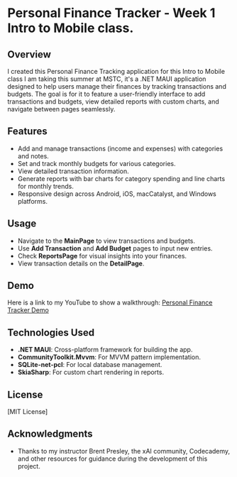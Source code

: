 # Personal Finance Tracker - Week 1 Intro to Mobile class.

## Overview
I created this Personal Finance Tracking application for this Intro to Mobile class I am taking this summer at MSTC, it's a .NET MAUI application designed to help users manage their finances by tracking transactions and budgets. The goal is for it to feature a user-friendly interface to add transactions and budgets, view detailed reports with custom charts, and navigate between pages seamlessly.

## Features
- Add and manage transactions (income and expenses) with categories and notes.
- Set and track monthly budgets for various categories.
- View detailed transaction information.
- Generate reports with bar charts for category spending and line charts for monthly trends.
- Responsive design across Android, iOS, macCatalyst, and Windows platforms.

## Usage
- Navigate to the **MainPage** to view transactions and budgets.
- Use **Add Transaction** and **Add Budget** pages to input new entries.
- Check **ReportsPage** for visual insights into your finances.
- View transaction details on the **DetailPage**.

## Demo
Here is a link to my YouTube to show a walkthrough:
[Personal Finance Tracker Demo](https://youtu.be/LqpPsed4ooM)

## Technologies Used
- **.NET MAUI**: Cross-platform framework for building the app.
- **CommunityToolkit.Mvvm**: For MVVM pattern implementation.
- **SQLite-net-pcl**: For local database management.
- **SkiaSharp**: For custom chart rendering in reports.

## License
[MIT License]

## Acknowledgments
- Thanks to my instructor Brent Presley, the xAI community, Codecademy, and other resources for guidance during the development of this project.

